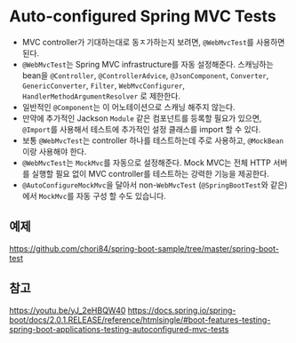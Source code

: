 # Auto-configured Spring MVC Tests

- MVC controller가 기대하는대로 동ㅈ가하는지 보려면, ```@WebMvcTest```를 사용하면 된다.
- ```@WebMvcTest```는 Spring MVC infrastructure를 자동 설정해준다. 스캐닝하는 bean을
```@Controller```, ```@ControllerAdvice```, ```@JsonComponent```, ```Converter```,
```GenericConverter```, ```Filter```, ```WebMvcConfigurer```, ```HandlerMethodArgumentResolver```
로 제한한다.
- 일반적인 ```@Component```는 이 어노테이션으로 스캐닝 해주지 않는다.
- 만약에 추가적인 Jackson ```Module``` 같은 컴포넌트를 등록할 필요가 있으면,
```@Import```를 사용해서 테스트에 추가적인 설정 클래스를 import 할 수 있다.
- 보통 ```@WebMvcTest```는 controller 하나를 테스트하는데 주로 사용하고, ```@MockBean```이랑 사용해야 한다. 
- ```@WebMvcTest```는 ```MockMvc```를 자동으로 설정해준다.
Mock MVC는 전체 HTTP 서버를 실행할 필요 없이 MVC controller를 테스트하는 강력한 기능을 제공한다.
- ```@AutoConfigureMockMvc```을 달아서 non-```WebMvcTest``` (```@SpringBootTest```와 같은)에서
```MockMvc```를 자동 구성 할 수도 있습니다.

## 예제
https://github.com/chori84/spring-boot-sample/tree/master/spring-boot-test

## 참고
https://youtu.be/yJ_2eHBQW40
https://docs.spring.io/spring-boot/docs/2.0.1.RELEASE/reference/htmlsingle/#boot-features-testing-spring-boot-applications-testing-autoconfigured-mvc-tests

